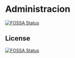 # Administracion
[![FOSSA Status](https://app.fossa.io/api/projects/git%2Bgithub.com%2Fsant1g%2FAdministracion.svg?type=shield)](https://app.fossa.io/projects/git%2Bgithub.com%2Fsant1g%2FAdministracion?ref=badge_shield)



## License
[![FOSSA Status](https://app.fossa.io/api/projects/git%2Bgithub.com%2Fsant1g%2FAdministracion.svg?type=large)](https://app.fossa.io/projects/git%2Bgithub.com%2Fsant1g%2FAdministracion?ref=badge_large)